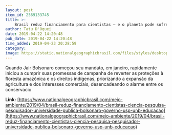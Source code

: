 ```yaml
---
layout: post
item_id: 2569133745
title: >-
    Brasil reduz financiamento para cientistas – e o planeta pode sofrer as consequências
author: Tatu D'Oquei
date: 2019-04-22 14:20:48
pub_date: 2019-04-22 14:20:48
time_added: 2019-04-23 20:28:59
category: 
image: https://static.nationalgeographicbrasil.com/files/styles/desktop/public/01_science_gettyimages-859222314.jpg?itok=eqXmz6bb
---
```


Quando Jair Bolsonaro começou seu mandato, em janeiro, rapidamente iniciou a cumprir suas promessas de campanha de reverter as proteções à floresta amazônica e os direitos indígenas, priorizando a expansão da agricultura e dos interesses comerciais, desencadeando o alarme entre os conservacio

**Link:** [https://www.nationalgeographicbrasil.com/meio-ambiente/2019/04/brasil-reduz-financiamento-cientistas-ciencia-pesquisa-pesquisador-universidade-publica-bolsonaro-governo-usp-unb-educacao](https://www.nationalgeographicbrasil.com/meio-ambiente/2019/04/brasil-reduz-financiamento-cientistas-ciencia-pesquisa-pesquisador-universidade-publica-bolsonaro-governo-usp-unb-educacao)

